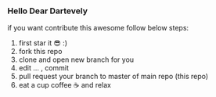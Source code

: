 ### Hello Dear Dartevely


if you want contribute this awesome follow below steps:

1. first star it 😎 :)
2. fork this repo
3. clone and open new branch for you
4. edit ... , commit
5. pull request your branch to master of main repo (this repo)
6. eat a cup coffee ☕ and relax 
   